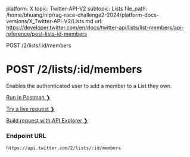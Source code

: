 platform: X
topic: Twitter-API-V2
subtopic: Lists
file_path: /home/bhuang/nlp/rag-race-challenge2-2024/platform-docs-versions/X_Twitter-API-V2/Lists.md
url: https://developer.twitter.com/en/docs/twitter-api/lists/list-members/api-reference/post-lists-id-members

POST /2/lists/:id/members

# POST /2/lists/:id/members

Enables the authenticated user to add a member to a List they own.

[Run in Postman ❯](https://t.co/twitter-api-postman) 

[Try a live request ❯](https://oauth-playground.glitch.me/?id=listAddMember&params=%28%27query%21%28%29%7Ebody%21%27%27%7Epath%21%28%29%29_) 

[Build request with API Explorer ❯](https://developer.twitter.com/apitools/api?endpoint=%2F2%2Flists%2F%7Bid%7D%2Fmembers&method=post) 

### Endpoint URL

`https://api.twitter.com/2/lists/:id/members`